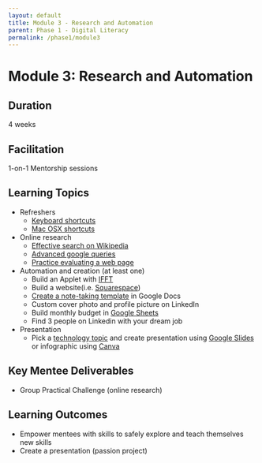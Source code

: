 ```yaml
---
layout: default
title: Module 3 - Research and Automation
parent: Phase 1 - Digital Literacy
permalink: /phase1/module3
---
```


# Module 3: Research and Automation

## Duration

4 weeks

## Facilitation

1-on-1 Mentorship sessions

## Learning Topics

- Refreshers
  - <a href="https://edu.gcfglobal.org/en/techsavvy/keyboard-shortcuts/1/" target="_blank">Keyboard shortcuts</a>
  - <a href="https://edu.gcfglobal.org/en/osxbasics/keyboard-shortcuts-in-os-x/1/" target="_blank">Mac OSX shortcuts</a>
- Online research
  - <a href="https://edu.gcfglobal.org/en/using-the-web-to-get-stuff-done/effective-research-with-wikipedia/1/" target="_blank">Effective search on Wikipedia</a>
  - <a href="https://edu.gcfglobal.org/en/search-better-2018/hidden-features-of-google-search/1/" target="_blank">Advanced google queries</a>
  - <a href="https://edu.gcfglobal.org/en/digital-media-literacy/practice-evaluating-a-webpage/1/" target="_blank">Practice evaluating a web page</a>
- Automation and creation (at least one)
  - Build an Applet with <a href="https://ifttt.com/explore/welcome_to_ifttt" target="_blank">IFFT</a>
  - Build a website(i.e. <a href="https://support.squarespace.com/hc/en-us/articles/205809798-Video-Series-Getting-Started-with-Squarespace" target="_blank">Squarespace</a>)
  - <a href="https://support.google.com/a/users/answer/9308885?hl=en" target="_blank">Create a note-taking template</a> in Google Docs
  - Custom cover photo and profile picture on LinkedIn
  - Build monthly budget in <a href="https://edu.gcfglobal.org/en/googlespreadsheets/getting-started-with-google-sheets/1/" target="_blank">Google Sheets</a>
  - Find 3 people on Linkedin with your dream job
- Presentation
  - Pick a <a href="https://docs.google.com/document/d/1kOKj_SVUAvNnslnroaot25G773VyYvC32AHjgf462Pc/edit?usp=sharing" target="_blank">technology topic</a> and create presentation using <a href="https://edu.gcfglobal.org/en/googleslides/" target="_blank">Google Slides</a> or infographic using <a href="https://www.canva.com/" target="_blank">Canva</a>

## Key Mentee Deliverables

- Group Practical Challenge (online research)

## Learning Outcomes

- Empower mentees with skills to safely explore and teach themselves new skills
- Create a presentation (passion project)


